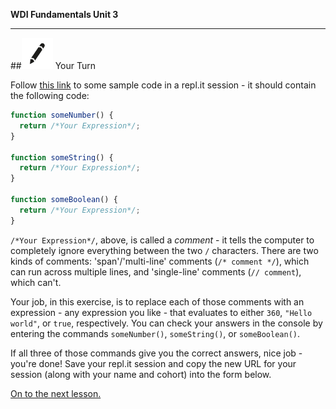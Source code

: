 **WDI Fundamentals Unit 3**

---

##![Your Turn](../assets/exercise.png) Your Turn

Follow [this link](http://repl.it/9SQ) to some sample code in a repl.it session - it should contain the following code:

```javascript
function someNumber() {
  return /*Your Expression*/;
}

function someString() {
  return /*Your Expression*/;
}

function someBoolean() {
  return /*Your Expression*/;
}
```

`/*Your Expression*/`, above, is called a *comment* - it tells the computer to completely ignore everything between the two `/` characters. There are two kinds of comments: 'span'/'multi-line' comments (`/* comment */`), which can run across multiple lines, and 'single-line' comments (`// comment`), which can't.

Your job, in this exercise, is to replace each of those comments with an expression - any expression you like - that evaluates to either `360`, `"Hello world"`, or `true`, respectively. You can check your answers in the console by entering the commands `someNumber()`, `someString()`, or `someBoolean()`.

If all three of those commands give you the correct answers, nice job - you're done! Save your repl.it session and copy the new URL for your session (along with your name and cohort) into the form below.

<!-- FORM -->

[On to the next lesson.](04_lesson.md)
